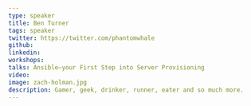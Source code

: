 ```yaml
---
type: speaker
title: Ben Turner
tags: speaker
twitter: https://twitter.com/phantomwhale
github: 
linkedin: 
workshops:
talks: Ansible—your First Step into Server Provisioning
video: 
image: zach-holman.jpg
description: Gamer, geek, drinker, runner, eater and so much more.
---
```

